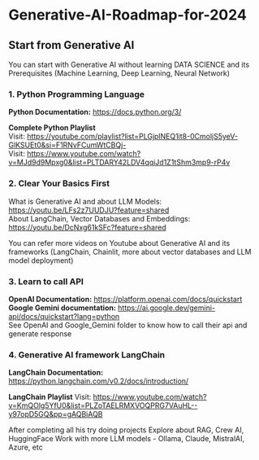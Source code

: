 # Generative-AI-Roadmap-for-2024

## Start from Generative AI
You can start with Generative AI without learning DATA SCIENCE and its Prerequisites (Machine Learning, Deep Learning, Neural Network)

### 1. Python Programming Language 
**Python Documentation:**  https://docs.python.org/3/   

**Complete Python Playlist**         
  Visit:   https://youtube.com/playlist?list=PLGjplNEQ1it8-0CmoljS5yeV-GlKSUEt0&si=F1RNvFCumWtCBQj-                
  Visit:   https://www.youtube.com/watch?v=MJd9d9Mpxg0&list=PLTDARY42LDV4qqiJd1Z1tShm3mp9-rP4v


### 2. Clear Your Basics First

What is Generative AI and about LLM Models:   https://youtu.be/LFs2z7UUDJU?feature=shared      
About LangChain, Vector Databases and Embeddings:   https://youtu.be/DcNxg61kSFc?feature=shared    

You can refer more videos on Youtube about Generative AI and its frameworks (LangChain, Chainlit, more about vector databases and LLM model deployment)


### 3. Learn to call API
   **OpenAI Documentation:** https://platform.openai.com/docs/quickstart                  
   **Google Gemini documentation:** https://ai.google.dev/gemini-api/docs/quickstart?lang=python       
   See OpenAI and Google_Gemini folder to know how to call their api and generate response
    
### 4. Generative AI framework LangChain
   **LangChain Documentation:** https://python.langchain.com/v0.2/docs/introduction/          
   
   **LangChain Playlist**
    Visit: https://www.youtube.com/watch?v=KmQOlg5YfU0&list=PLZoTAELRMXVOQPRG7VAuHL--y97opD5GQ&pp=gAQBiAQB

After completing all his try doing projects 
Explore about RAG, Crew AI, HuggingFace
Work with more LLM models - Ollama, Claude, MistralAI, Azure, etc
